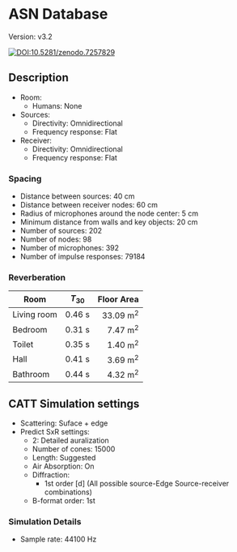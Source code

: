 # ASN Database
Version: v3.2

[![DOI:10.5281/zenodo.7257829](https://zenodo.org/badge/doi/10.5281/zenodo.4018965.svg)](https://doi.org/10.5281/zenodo.7257829)

## Description
* Room:
    * Humans: None
* Sources:
    * Directivity: Omnidirectional
    * Frequency response: Flat
* Receiver:
    * Directivity: Omnidirectional
    * Frequency response: Flat

### Spacing
* Distance between sources: 40 cm
* Distance between receiver nodes: 60 cm
* Radius of microphones around the node center: 5 cm
* Minimum distance from walls and key objects: 20 cm
* Number of sources: 202
* Number of nodes: 98
* Number of microphones: 392
* Number of impulse responses: 79184

### Reverberation
| Room          |      $T_{30}$       |  Floor Area  |
|----------     |:-------------:      |------:|
| Living room   | 0.46 s              | 33.09 $\text{m}^2$ |
| Bedroom       | 0.31 s              | 7.47 $\text{m}^2$  |
| Toilet        | 0.35 s              | 1.40 $\text{m}^2$  |
| Hall          | 0.41 s              | 3.69 $\text{m}^2$  |
| Bathroom      | 0.44 s              | 4.32 $\text{m}^2$  |

## CATT Simulation settings
* Scattering: Suface + edge
* Predict SxR settings:
    * 2: Detailed auralization
    * Number of cones: 15000
    * Length: Suggested
    * Air Absorption: On
    * Diffraction: 
        * 1st order [d] (All possible source-Edge Source-receiver combinations)
    * B-format order: 1st

### Simulation Details
* Sample rate: 44100 Hz
